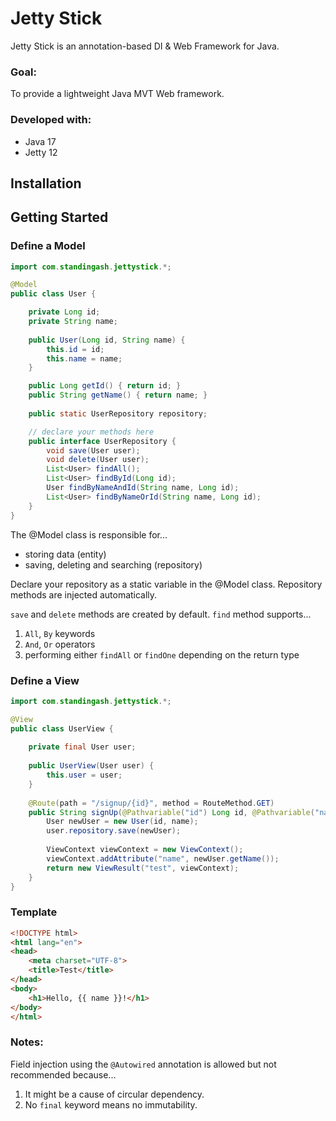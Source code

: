 # Jetty Stick

Jetty Stick is an annotation-based DI & Web Framework for Java.

### Goal:

To provide a lightweight Java MVT Web framework.

### Developed with:

- Java 17
- Jetty 12

## Installation

## Getting Started

### Define a Model

```java
import com.standingash.jettystick.*;

@Model
public class User {

    private Long id;
    private String name;
    
    public User(Long id, String name) {
        this.id = id;
        this.name = name;
    }

    public Long getId() { return id; }
    public String getName() { return name; }
    
    public static UserRepository repository;

    // declare your methods here
    public interface UserRepository {
        void save(User user);
        void delete(User user);
        List<User> findAll();
        List<User> findById(Long id);
        User findByNameAndId(String name, Long id);
        List<User> findByNameOrId(String name, Long id);
    }
}
```
The @Model class is responsible for...
- storing data (entity)
- saving, deleting and searching (repository)

Declare your repository as a static variable in the @Model class. Repository methods are injected automatically.

`save` and `delete` methods are created by default.
`find` method supports...
1. `All`, `By` keywords
2. `And`, `Or` operators
3. performing either `findAll` or `findOne` depending on the return type

### Define a View

```java
import com.standingash.jettystick.*;

@View
public class UserView {
    
    private final User user;
    
    public UserView(User user) {
        this.user = user;
    }
    
    @Route(path = "/signup/{id}", method = RouteMethod.GET)
    public String signUp(@Pathvariable("id") Long id, @Pathvariable("name") String name) {
        User newUser = new User(id, name);
        user.repository.save(newUser);
        
        ViewContext viewContext = new ViewContext();
        viewContext.addAttribute("name", newUser.getName());
        return new ViewResult("test", viewContext);
    }
}
```

### Template

```html
<!DOCTYPE html>
<html lang="en">
<head>
    <meta charset="UTF-8">
    <title>Test</title>
</head>
<body>
    <h1>Hello, {{ name }}!</h1>
</body>
</html>
```

### Notes:
Field injection using the ```@Autowired``` annotation is allowed but not recommended because...

1. It might be a cause of circular dependency.
2. No ```final``` keyword means no immutability.

